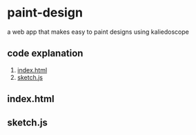 # paint-design
a web app that makes easy to paint designs using kaliedoscope
## code explanation 
1.  [index.html](#indexhtml)
2. [sketch.js](/#sketchjs)
## index.html
## sketch.js
